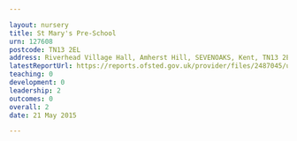 ```yaml
---

layout: nursery
title: St Mary's Pre-School
urn: 127608
postcode: TN13 2EL
address: Riverhead Village Hall, Amherst Hill, SEVENOAKS, Kent, TN13 2EL
latestReportUrl: https://reports.ofsted.gov.uk/provider/files/2487045/urn/127608.pdf
teaching: 0
development: 0
leadership: 2
outcomes: 0
overall: 2
date: 21 May 2015

---
```

